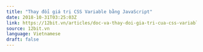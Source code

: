 ```yaml
---
title: "Thay đổi giá trị CSS Variable bằng JavaScript"
date: 2018-10-31T03:25:03Z
link: https://12bit.vn/articles/doc-va-thay-doi-gia-tri-cua-css-variable-bang-javascript/
source: 12bit.vn
language: Vietnamese
draft: false
---
```

